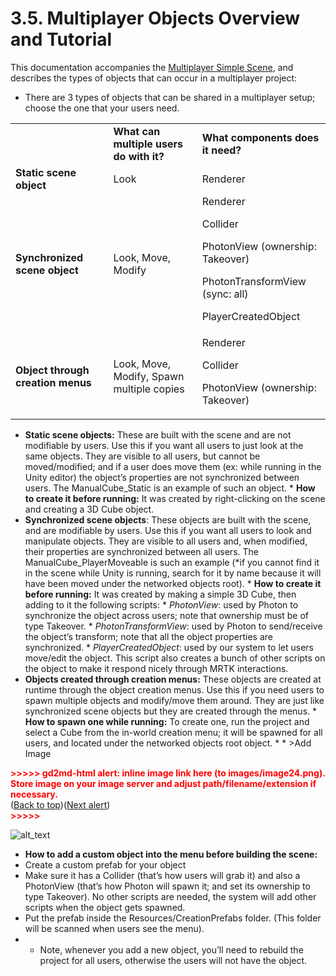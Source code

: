 # 3.5. Multiplayer Objects Overview and Tutorial

This documentation accompanies the [Multiplayer Simple Scene](https://docs.google.com/document/d/1epFRAlflbHr75eU35ISbd9_u6_wKL9WK-HoqffkK4ZI/edit), and describes the types of objects that can occur in a multiplayer project:



* There are 3 types of objects that can be shared in a multiplayer setup; choose the one that your users need.

<table>
  <tr>
   <td>
   </td>
   <td>
<strong>What can multiple users do with it?</strong>
   </td>
   <td><strong>What components does it need?</strong>
   </td>
  </tr>
  <tr>
   <td><strong>Static scene object</strong>
   </td>
   <td>Look
   </td>
   <td>Renderer
   </td>
  </tr>
  <tr>
   <td><strong>Synchronized scene object</strong>
   </td>
   <td>Look, Move, Modify
   </td>
   <td>Renderer
<p>
Collider
<p>
PhotonView (ownership: Takeover)
<p>
PhotonTransformView (sync: all)
<p>
PlayerCreatedObject
   </td>
  </tr>
  <tr>
   <td><strong>Object through creation menus</strong>
   </td>
   <td>Look, Move, Modify, Spawn multiple copies
   </td>
   <td>Renderer
<p>
Collider
<p>
PhotonView (ownership: Takeover)
   </td>
  </tr>
</table>




* **Static scene objects:** These are built with the scene and are not modifiable by users. Use this if you want all users to just look at the same objects. They are visible to all users, but cannot be moved/modified; and if a user does move them (ex: while running in the Unity editor) the object’s properties are not synchronized between users. The ManualCube_Static is an example of such an object.
       * **How to create it before running:** It was created by right-clicking on the scene and creating a 3D Cube object.
* **Synchronized scene objects**: These objects are built with the scene, and are modifiable by users. Use this if you want all users to look and manipulate objects. They are visible to all users and, when modified, their properties are synchronized between all users. The ManualCube_PlayerMoveable is such an example (*if you cannot find it in the scene while Unity is running, search for it by name because it will have been moved under the networked objects root). 
      * **How to create it before running:** It was created by making a simple 3D Cube, then adding to it the following scripts:
           * _PhotonView_: used by Photon to synchronize the object across users; note that ownership must be of type Takeover.
           * _PhotonTransformView_: used by Photon to send/receive the object’s transform; note that all the object properties are synchronized.
           * _PlayerCreatedObject_: used by our system to let users move/edit the object. This script also creates a bunch of other scripts on the object to make it respond nicely through MRTK interactions.
* **Objects created through creation menus:** These objects are created at runtime through the object creation menus. Use this if you need users to spawn multiple objects and modify/move them around. They are just like synchronized scene objects but they are created through the menus. 
       * **How to spawn one while running:** To create one, run the project and select a Cube from the in-world creation menu; it will be spawned for all users, and located under the networked objects root object.
       * 
            * >Add Image

<p id="gdcalert24" ><span style="color: red; font-weight: bold">>>>>>  gd2md-html alert: inline image link here (to images/image24.png). Store image on your image server and adjust path/filename/extension if necessary. </span><br>(<a href="#">Back to top</a>)(<a href="#gdcalert25">Next alert</a>)<br><span style="color: red; font-weight: bold">>>>>> </span></p>


![alt_text](images/image24.png "image_tooltip")

  * **How to add a custom object into the menu before building the scene:**
   * Create a custom prefab for your object
   * Make sure it has a Collider (that’s how users will grab it) and also a PhotonView (that’s how Photon will spawn it; and set its ownership to type Takeover). No other scripts are needed, the system will add other scripts when the object gets spawned.
   * Put the prefab inside the Resources/CreationPrefabs folder. (This folder will be scanned when users see the menu).
   * * Note, whenever you add a new object, you’ll need to rebuild the project for all users, otherwise the users will not have the object.  

